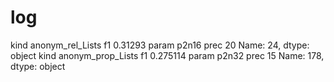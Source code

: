 # log

kind     anonym_rel_Lists
f1                0.31293
param               p2n16
prec                   20
Name: 24, dtype: object
kind     anonym_prop_Lists
f1                0.275114
param                p2n32
prec                    15
Name: 178, dtype: object
